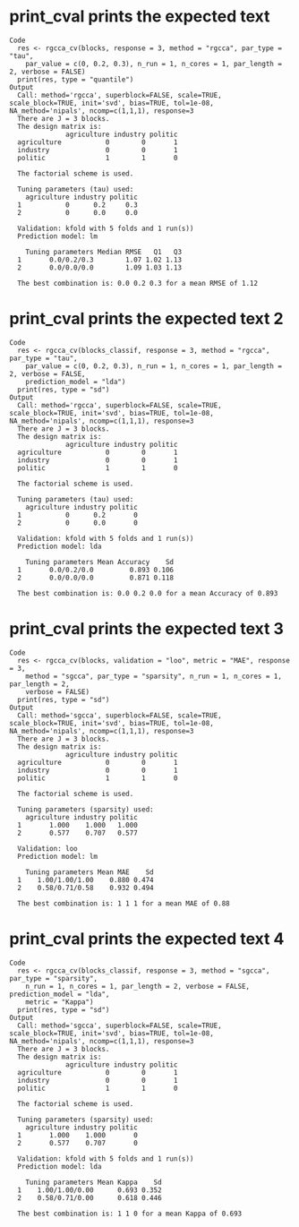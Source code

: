 # print_cval prints the expected text

    Code
      res <- rgcca_cv(blocks, response = 3, method = "rgcca", par_type = "tau",
        par_value = c(0, 0.2, 0.3), n_run = 1, n_cores = 1, par_length = 2, verbose = FALSE)
      print(res, type = "quantile")
    Output
      Call: method='rgcca', superblock=FALSE, scale=TRUE, scale_block=TRUE, init='svd', bias=TRUE, tol=1e-08, NA_method='nipals', ncomp=c(1,1,1), response=3 
      There are J = 3 blocks.
      The design matrix is:
                  agriculture industry politic
      agriculture           0        0       1
      industry              0        0       1
      politic               1        1       0
      
      The factorial scheme is used.
      
      Tuning parameters (tau) used: 
        agriculture industry politic
      1           0      0.2     0.3
      2           0      0.0     0.0
      
      Validation: kfold with 5 folds and 1 run(s)) 
      Prediction model: lm 
      
        Tuning parameters Median RMSE   Q1   Q3
      1       0.0/0.2/0.3        1.07 1.02 1.13
      2       0.0/0.0/0.0        1.09 1.03 1.13
      
      The best combination is: 0.0 0.2 0.3 for a mean RMSE of 1.12 

# print_cval prints the expected text 2

    Code
      res <- rgcca_cv(blocks_classif, response = 3, method = "rgcca", par_type = "tau",
        par_value = c(0, 0.2, 0.3), n_run = 1, n_cores = 1, par_length = 2, verbose = FALSE,
        prediction_model = "lda")
      print(res, type = "sd")
    Output
      Call: method='rgcca', superblock=FALSE, scale=TRUE, scale_block=TRUE, init='svd', bias=TRUE, tol=1e-08, NA_method='nipals', ncomp=c(1,1,1), response=3 
      There are J = 3 blocks.
      The design matrix is:
                  agriculture industry politic
      agriculture           0        0       1
      industry              0        0       1
      politic               1        1       0
      
      The factorial scheme is used.
      
      Tuning parameters (tau) used: 
        agriculture industry politic
      1           0      0.2       0
      2           0      0.0       0
      
      Validation: kfold with 5 folds and 1 run(s)) 
      Prediction model: lda 
      
        Tuning parameters Mean Accuracy    Sd
      1       0.0/0.2/0.0         0.893 0.106
      2       0.0/0.0/0.0         0.871 0.118
      
      The best combination is: 0.0 0.2 0.0 for a mean Accuracy of 0.893 

# print_cval prints the expected text 3

    Code
      res <- rgcca_cv(blocks, validation = "loo", metric = "MAE", response = 3,
        method = "sgcca", par_type = "sparsity", n_run = 1, n_cores = 1, par_length = 2,
        verbose = FALSE)
      print(res, type = "sd")
    Output
      Call: method='sgcca', superblock=FALSE, scale=TRUE, scale_block=TRUE, init='svd', bias=TRUE, tol=1e-08, NA_method='nipals', ncomp=c(1,1,1), response=3 
      There are J = 3 blocks.
      The design matrix is:
                  agriculture industry politic
      agriculture           0        0       1
      industry              0        0       1
      politic               1        1       0
      
      The factorial scheme is used.
      
      Tuning parameters (sparsity) used: 
        agriculture industry politic
      1       1.000    1.000   1.000
      2       0.577    0.707   0.577
      
      Validation: loo 
      Prediction model: lm 
      
        Tuning parameters Mean MAE    Sd
      1    1.00/1.00/1.00    0.880 0.474
      2    0.58/0.71/0.58    0.932 0.494
      
      The best combination is: 1 1 1 for a mean MAE of 0.88 

# print_cval prints the expected text 4

    Code
      res <- rgcca_cv(blocks_classif, response = 3, method = "sgcca", par_type = "sparsity",
        n_run = 1, n_cores = 1, par_length = 2, verbose = FALSE, prediction_model = "lda",
        metric = "Kappa")
      print(res, type = "sd")
    Output
      Call: method='sgcca', superblock=FALSE, scale=TRUE, scale_block=TRUE, init='svd', bias=TRUE, tol=1e-08, NA_method='nipals', ncomp=c(1,1,1), response=3 
      There are J = 3 blocks.
      The design matrix is:
                  agriculture industry politic
      agriculture           0        0       1
      industry              0        0       1
      politic               1        1       0
      
      The factorial scheme is used.
      
      Tuning parameters (sparsity) used: 
        agriculture industry politic
      1       1.000    1.000       0
      2       0.577    0.707       0
      
      Validation: kfold with 5 folds and 1 run(s)) 
      Prediction model: lda 
      
        Tuning parameters Mean Kappa    Sd
      1    1.00/1.00/0.00      0.693 0.352
      2    0.58/0.71/0.00      0.618 0.446
      
      The best combination is: 1 1 0 for a mean Kappa of 0.693 

